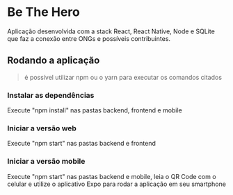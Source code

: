 # Be The Hero
 
Aplicação desenvolvida com a stack React, React Native, Node e SQLite que faz a conexão entre ONGs e possíveis contribuintes.

## Rodando a aplicação

> é possível utilizar npm ou o yarn para executar os comandos citados

### Instalar as dependências
Execute "npm install" nas pastas backend, frontend e mobile

### Iniciar a versão web
Execute "npm start" nas pastas backend e frontend

### Iniciar a versão mobile
Execute "npm start" nas pastas backend e mobile, leia o QR Code com o celular e utilize o aplicativo Expo para rodar a aplicação em seu smartphone
